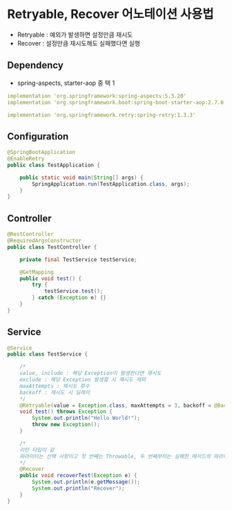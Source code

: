 # Retryable, Recover 어노테이션 사용법

- Retryable : 예외가 발생하면 설정만큼 재시도
- Recover : 설정만큼 재시도해도 실패했다면 실행

## Dependency

- spring-aspects, starter-aop 중 택 1

```yml
implementation 'org.springframework:spring-aspects:5.3.20'
implementation 'org.springframework.boot:spring-boot-starter-aop:2.7.0'

implementation 'org.springframework.retry:spring-retry:1.3.3'
```

## Configuration

```java
@SpringBootApplication
@EnableRetry
public class TestApplication {

	public static void main(String[] args) {
		SpringApplication.run(TestApplication.class, args);
	}
}
```

## Controller

```java
@RestController
@RequiredArgsConstructor
public class TestController {

	private final TestService testService;

	@GetMapping
	public void test() {
		try {
			testService.test();
		} catch (Exception e) {}
	}
}
```

## Service

```java
@Service
public class TestService {

    /*
    value, include : 해당 Exception이 발생한다면 재시도
    exclude : 해당 Exception 발생할 시 재시도 제외
    maxAttempts : 재시도 횟수
    backoff : 재시도 시 딜레이
    */
	@Retryable(value = Exception.class, maxAttempts = 3, backoff = @Backoff(2000))
	void test() throws Exception {
		System.out.println("Hello World!");
		throw new Exception();
	}

    /*
    리턴 타입이 같
    파라미터는 선택 사항이고 첫 번째는 Throwable, 두 번째부터는 실패한 메서드의 파라미터 목록을 따라간다.
    */
    @Recover
	public void recoverTest(Exception e) {
		System.out.println(e.getMessage());
		System.out.println("Recover");
	}
}
```